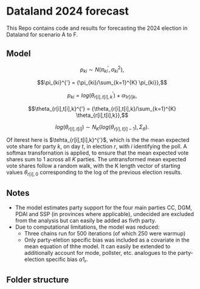 # Dataland 2024 forecast
This Repo contains code and results for forecasting the 2024 election in Dataland for scenario A to F.

## Model

$$p_{ki} {\sim N(\pi_{ki}^{'}, \sigma_{ki}^{2})},$$

$$\pi_{ki}^{'} = {\pi_{ki}/\sum_{k=1}^{K} \pi_{ki}},$$

$$p_{ki} = {log(\theta_{r[i],t[i],k}^{'}) + \alpha_{1r[i]k}},$$

$$\theta_{r[i],t[i],k}^{'} = {\theta_{r[i],t[i],k}/\sum_{k=1}^{K} \theta_{r[i],t[i],k}},$$

$$log(\theta_{r[i],t[i]}) {\sim N_{K}(log(\theta_{r[i],t[i]-1}),\Sigma_{\theta})}.$$

Of iterest here is $\tehta_{r[i],t[i],k}^{'}$, which is the the mean expected vote share for party $k$, on day $t$, in election $r$, with $i$ identifying the poll. A softmax transfornation is applied, to ensure that the mean expected vote shares sum to 1 across all $K$ parties. The untransformed mean expected vote shares follow
a random walk, with the K length vector of starting values $\theta_{r[i], 0}$ corresponding to the log of the previous election results. 

## Notes

- The model estimates party support for the four main parties CC, DGM, PDAl and SSP (in provinces where applicable), undecided are excluded from the analysis but can easily be added as fivth party.
- Due to computational limitations, the model was reduced:
    - Three chains run for 500 iterations (of which 250 were warmup)
    - Only party-eletion specific bias was included as a covariate in the mean equation of thhe model. It can easily be extended to additionally account for mode, pollster, etc. analogues to the party-election specific bias $\alpha1_{r}$.
 
## Folder structure



